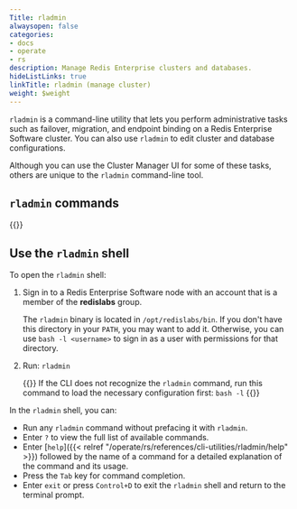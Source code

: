 ```yaml
---
Title: rladmin
alwaysopen: false
categories:
- docs
- operate
- rs
description: Manage Redis Enterprise clusters and databases.
hideListLinks: true
linkTitle: rladmin (manage cluster)
weight: $weight
---
```


`rladmin` is a command-line utility that lets you perform administrative tasks such as failover, migration, and endpoint binding on a Redis Enterprise Software cluster. You can also use `rladmin` to edit cluster and database configurations.

Although you can use the Cluster Manager UI for some of these tasks, others are unique to the `rladmin` command-line tool.

## `rladmin` commands

{{<table-children columnNames="Command,Description" columnSources="LinkTitle,Description" enableLinks="LinkTitle">}}

## Use the `rladmin` shell

To open the `rladmin` shell:

1. Sign in to a Redis Enterprise Software node with an account that is a member of the **redislabs** group.

    The `rladmin` binary is located in `/opt/redislabs/bin`. If you don't have this directory in your `PATH`, you may want to add it. Otherwise, you can use `bash -l <username>` to sign in as a user with permissions for that directory.

1. Run: `rladmin`

    {{<note>}}
If the CLI does not recognize the `rladmin` command,
run this command to load the necessary configuration first: <nobr>`bash -l`</nobr>
    {{</note>}}

In the `rladmin` shell, you can:

- Run any `rladmin` command without prefacing it with `rladmin`.
- Enter `?` to view the full list of available commands.
- Enter [`help`]({{< relref "/operate/rs/references/cli-utilities/rladmin/help" >}}) followed by the name of a command for a detailed explanation of the command and its usage.
- Press the `Tab` key for command completion.
- Enter `exit` or press `Control+D` to exit the `rladmin` shell and return to the terminal prompt.

